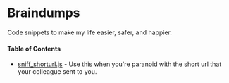 # Braindumps

Code snippets to make my life easier, safer, and happier.

#### Table of Contents
- [sniff_shorturl.js](https://github.com/rbmrclo/braindumps/blob/master/sniff_shorturl.js) - Use this when you're paranoid with the short url that your colleague sent to you.
